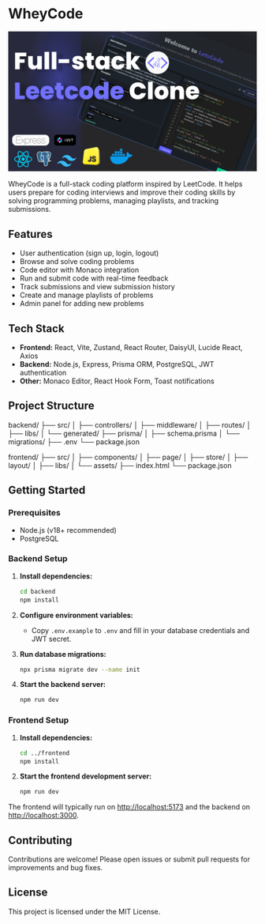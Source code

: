 # WheyCode
![alt text](./frontend/public/image.png)

WheyCode is a full-stack coding platform inspired by LeetCode. It helps users prepare for coding interviews and improve their coding skills by solving programming problems, managing playlists, and tracking submissions.

## Features

- User authentication (sign up, login, logout)
- Browse and solve coding problems
- Code editor with Monaco integration
- Run and submit code with real-time feedback
- Track submissions and view submission history
- Create and manage playlists of problems
- Admin panel for adding new problems

## Tech Stack

- **Frontend:** React, Vite, Zustand, React Router, DaisyUI, Lucide React, Axios
- **Backend:** Node.js, Express, Prisma ORM, PostgreSQL, JWT authentication
- **Other:** Monaco Editor, React Hook Form, Toast notifications

## Project Structure
backend/ ├── src/ │ ├── controllers/ │ ├── middleware/ │ ├── routes/ │ ├── libs/ │ └── generated/ ├── prisma/ │ ├── schema.prisma │ └── migrations/ ├── .env └── package.json

frontend/ ├── src/ │ ├── components/ │ ├── page/ │ ├── store/ │ ├── layout/ │ ├── libs/ │ └── assets/ ├── index.html └── package.json

## Getting Started

### Prerequisites

- Node.js (v18+ recommended)
- PostgreSQL

### Backend Setup

1. **Install dependencies:**
   ```sh
   cd backend
   npm install

2. **Configure environment variables:**
    - Copy `.env.example` to `.env` and fill in your database credentials and JWT secret.

3. **Run database migrations:**
    ```sh
    npx prisma migrate dev --name init
    ```

4. **Start the backend server:**
    ```sh
    npm run dev
    ```

### Frontend Setup

1. **Install dependencies:**
    ```sh
    cd ../frontend
    npm install
    ```

2. **Start the frontend development server:**
    ```sh
    npm run dev
    ```

The frontend will typically run on [http://localhost:5173](http://localhost:5173) and the backend on [http://localhost:3000](http://localhost:3000).

## Contributing

Contributions are welcome! Please open issues or submit pull requests for improvements and bug fixes.

## License

This project is licensed under the MIT License.